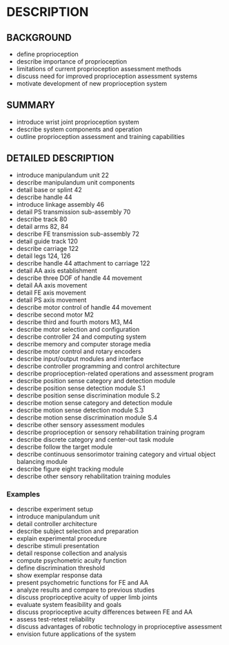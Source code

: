# DESCRIPTION

## BACKGROUND

- define proprioception
- describe importance of proprioception
- limitations of current proprioception assessment methods
- discuss need for improved proprioception assessment systems
- motivate development of new proprioception system

## SUMMARY

- introduce wrist joint proprioception system
- describe system components and operation
- outline proprioception assessment and training capabilities

## DETAILED DESCRIPTION

- introduce manipulandum unit 22
- describe manipulandum unit components
- detail base or splint 42
- describe handle 44
- introduce linkage assembly 46
- detail PS transmission sub-assembly 70
- describe track 80
- detail arms 82, 84
- describe FE transmission sub-assembly 72
- detail guide track 120
- describe carriage 122
- detail legs 124, 126
- describe handle 44 attachment to carriage 122
- detail AA axis establishment
- describe three DOF of handle 44 movement
- detail AA axis movement
- detail FE axis movement
- detail PS axis movement
- describe motor control of handle 44 movement
- describe second motor M2
- describe third and fourth motors M3, M4
- describe motor selection and configuration
- describe controller 24 and computing system
- describe memory and computer storage media
- describe motor control and rotary encoders
- describe input/output modules and interface
- describe controller programming and control architecture
- describe proprioception-related operations and assessment program
- describe position sense category and detection module
- describe position sense detection module S.1
- describe position sense discrimination module S.2
- describe motion sense category and detection module
- describe motion sense detection module S.3
- describe motion sense discrimination module S.4
- describe other sensory assessment modules
- describe proprioception or sensory rehabilitation training program
- describe discrete category and center-out task module
- describe follow the target module
- describe continuous sensorimotor training category and virtual object balancing module
- describe figure eight tracking module
- describe other sensory rehabilitation training modules

### Examples

- describe experiment setup
- introduce manipulandum unit
- detail controller architecture
- describe subject selection and preparation
- explain experimental procedure
- describe stimuli presentation
- detail response collection and analysis
- compute psychometric acuity function
- define discrimination threshold
- show exemplar response data
- present psychometric functions for FE and AA
- analyze results and compare to previous studies
- discuss proprioceptive acuity of upper limb joints
- evaluate system feasibility and goals
- discuss proprioceptive acuity differences between FE and AA
- assess test-retest reliability
- discuss advantages of robotic technology in proprioceptive assessment
- envision future applications of the system

